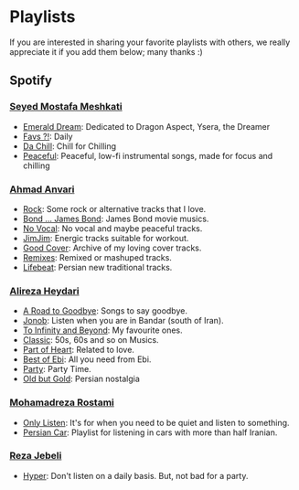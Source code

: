 # Playlists

If you are interested in sharing your favorite playlists with others, we really appreciate it if you add them below; many thanks :)

## Spotify

### [Seyed Mostafa Meshkati](https://github.com/Meshkati)

* [Emerald Dream](https://open.spotify.com/playlist/1NNxST09hrYaoXNbswgQam?si=jZqNzFfbR6S2OJC6U1qfVg): Dedicated to Dragon Aspect, Ysera, the Dreamer
* [Favs ?!](https://open.spotify.com/playlist/4FXBfdUMBAKFY4SC2ec0RS?si=Pec_tZA6QwODT0bkrRQI-w): Daily
* [Da Chill](https://open.spotify.com/playlist/7LgVDlD52Tbsp88K0Uwcrg?si=CJd4w2tRRdycsQ-Ln3mk3g): Chill for Chilling
* [Peaceful](https://open.spotify.com/playlist/4WSg7VLQ1TVzWnPX3ZyOAL?si=CkoVkZ5vR6aRD9r__PLLXA): Peaceful, low-fi instrumental songs, made for focus and chilling

### [Ahmad Anvari](https://github.com/anvari1313)

* [Rock](https://open.spotify.com/playlist/61wUZxrqR0uh849jaVPwC7?si=J7ejUmF_Sga91b8W0D59sA): Some rock or alternative tracks that I love.
* [Bond ... James Bond](https://open.spotify.com/playlist/118qzAVOk402w1FcBHHZbI?si=gcnGuIxUTauokVAYUuQaPA): James Bond movie musics.
* [No Vocal](https://open.spotify.com/playlist/08WsVO1hiez5CO4qANt259?si=Urlf3OfZQ2W_VwHdjJ2UzA): No vocal and maybe peaceful tracks.
* [JimJim](https://open.spotify.com/playlist/3L89rpDRW570Mfz643OEDP?si=IWv2UFK4QKedcbmvjoUSHw): Energic tracks suitable for workout.
* [Good Cover](https://open.spotify.com/playlist/2YUJwJJkstjxzZx2FbFGw0?si=eM-qq-KvS-eDIyWjrcxNzQ): Archive of my loving cover tracks.
* [Remixes](https://open.spotify.com/playlist/5uEOtXjLiaCWtbi90FpFqS?si=YaZ8VJISRzeviOIpCIX1iw): Remixed or mashuped tracks.
* [Lifebeat](https://open.spotify.com/playlist/0WsgJNuWvpxOK5ktV6cknJ?si=rzRVaXeHQXKAL3br7aymzA): Persian new traditional tracks.

### [Alireza Heydari](https://github.com/alirezahi)

* [A Road to Goodbye](https://open.spotify.com/playlist/29QHduA3Dae21eL0BV8n07?si=fbd98799fafd4705): Songs to say goodbye.
* [Jonob](https://open.spotify.com/playlist/083o3xr3jZHKJgBJUOWvNX?si=52b4d8913e0b473c): Listen when you are in Bandar (south of Iran).
* [To Infinity and Beyond](https://open.spotify.com/playlist/2DRN3Twf8ckXGL3gtemUps?si=806da722402d48f5): My favourite ones.
* [Classic](https://open.spotify.com/playlist/4uJ3GnrwOXn8PjmquKu31w?si=ee8a27dba00e47bb): 50s, 60s and so on Musics.
* [Part of Heart](https://open.spotify.com/playlist/02AJz5HlXf6KNj5QDKEg3j?si=d990119e76244b96): Related to love.
* [Best of Ebi](https://open.spotify.com/playlist/0Na3f8r5jl7Yb1bfnmgEFq?si=4e9e1d585e364ec4): All you need from Ebi.
* [Party](https://open.spotify.com/playlist/1I5HhkbPwYqM0RWHNf1Rwv?si=630459e7ab39473c): Party Time.
* [Old but Gold](https://open.spotify.com/playlist/49s4GVa6fKsmdM3mqalYv0?si=34c0f11488f04490): Persian nostalgia

### [Mohamadreza Rostami](https://github.com/mohamadrezarostami)

* [Only Listen](https://open.spotify.com/playlist/5jLI7qMFue6gpFM3n9lnsF?si=oEQM1p2nRnmQ_8rSTGOmRw): It's for when you need to be quiet and listen to something.
* [Persian Car](https://open.spotify.com/playlist/4QDdZwebHKfaz2Q1nsIBVP?si=QFIMhIxzTLSXcH8xErjMsw): Playlist for listening in cars with more than half Iranian.

### [Reza Jebeli](https://github.com/rezajebeli97)

* [Hyper](https://open.spotify.com/playlist/5MJjmvaDAaVRUop4OPxXvP?si=WjwB5GjSR5W-pG7JE6-FiA): Don't listen on a daily basis. But, not bad for a party.

